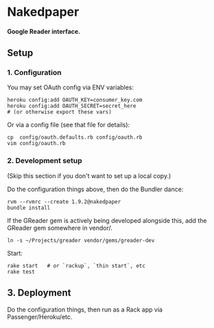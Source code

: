 # Nakedpaper
#### Google Reader interface.

Setup
-----

### 1. Configuration

You may set OAuth config via ENV variables:

    heroku config:add OAUTH_KEY=consumer_key.com
    heroku config:add OAUTH_SECRET=secret_here
    # (or otherwise export these vars)

Or via a config file (see that file for details):

    cp  config/oauth.defaults.rb config/oauth.rb
    vim config/oauth.rb

### 2. Development setup

(Skip this section if you don't want to set up a local copy.)

Do the configuration things above, then do the Bundler dance:

    rvm --rvmrc --create 1.9.2@nakedpaper
    bundle install

If the GReader gem is actively being developed alongside this,
add the GReader gem somewhere in vendor/.

    ln -s ~/Projects/greader vendor/gems/greader-dev

Start:

    rake start   # or `rackup`, `thin start`, etc
    rake test

## 3. Deployment

Do the configuration things, then run as a Rack app via Passenger/Heroku/etc.
